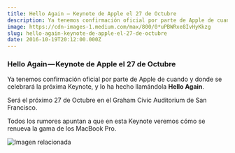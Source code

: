 ```yaml
---
title: Hello Again — Keynote de Apple el 27 de Octubre
description: Ya tenemos confirmación oficial por parte de Apple de cuando y donde se celebrará la próxima Keynote, y lo ha hecho llamándola Hello Again.
image: https://cdn-images-1.medium.com/max/800/0*uPBWRxe8IvHyKkzg
slug: hello-again-keynote-de-apple-el-27-de-octubre
date: 2016-10-19T20:12:00.000Z
---
```


### Hello Again — Keynote de Apple el 27 de Octubre

Ya tenemos confirmación oficial por parte de Apple de cuando y donde se celebrará la próxima Keynote, y lo ha hecho llamándola **Hello Again**.

Será el próximo 27 de Octubre en el Graham Civic Auditorium de San Francisco.

Todos los rumores apuntan a que en esta Keynote veremos cómo se renueva la gama de los MacBook Pro.

![Imagen relacionada](https://cdn-images-1.medium.com/max/800/0*uPBWRxe8IvHyKkzg)
